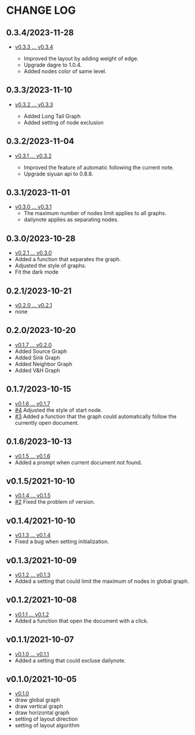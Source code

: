 # CHANGE LOG

## 0.3.4/2023-11-28

- [v0.3.3 ... v0.3.4](https://github.com/shenjinglei/siyuan-plugin-graph-enhance/compare/v0.3.3...v0.3.4)

  - Improved the layout by adding weight of edge.
  - Upgrade dagre to 1.0.4.
  - Added nodes color of same level.

## 0.3.3/2023-11-10

- [v0.3.2 ... v0.3.3](https://github.com/shenjinglei/siyuan-plugin-graph-enhance/compare/v0.3.2...v0.3.3)

  - Added Long Tail Graph
  - Added setting of node exclusion

## 0.3.2/2023-11-04

- [v0.3.1 ... v0.3.2](https://github.com/shenjinglei/siyuan-plugin-graph-enhance/compare/v0.3.1...v0.3.2)

  - Improved the feature of automatic following the current note.
  - Upgrade siyuan api to 0.8.8.

## 0.3.1/2023-11-01

- [v0.3.0 ... v0.3.1](https://github.com/shenjinglei/siyuan-plugin-graph-enhance/compare/v0.3.0...v0.3.1)
  - The maximum number of nodes limit applies to all graphs.
  - dailynote applies as separating nodes.

## 0.3.0/2023-10-28

- [v0.2.1 ... v0.3.0](https://github.com/shenjinglei/siyuan-plugin-graph-enhance/compare/v0.2.1...v0.3.0)
- Added a function that separates the graph.
- Adjusted the style of graphs.
- Fit the dark mode

## 0.2.1/2023-10-21

- [v0.2.0 ... v0.2.1](https://github.com/shenjinglei/siyuan-plugin-graph-enhance/compare/v0.2.0...v0.2.1)
- none

## 0.2.0/2023-10-20

- [v0.1.7 ... v0.2.0](https://github.com/shenjinglei/siyuan-plugin-graph-enhance/compare/v0.1.7...v0.2.0)
- Added Source Graph
- Added Sink Graph
- Added Neighbor Graph
- Added V&H Graph

## 0.1.7/2023-10-15

- [v0.1.6 ... v0.1.7](https://github.com/shenjinglei/siyuan-plugin-graph-enhance/compare/v0.1.6...v0.1.7)
- [#4](https://github.com/shenjinglei/siyuan-plugin-graph-enhance/issues/4) Adjusted the style of start node.
- [#3](https://github.com/shenjinglei/siyuan-plugin-graph-enhance/issues/3) Added a function that the graph could automatically follow the currently open document.

## 0.1.6/2023-10-13

- [v0.1.5 ... v0.1.6](https://github.com/shenjinglei/siyuan-plugin-graph-enhance/compare/v0.1.5...v0.1.6)
- Added a prompt when current document not found.

## v0.1.5/2021-10-10

- [v0.1.4 ... v0.1.5](https://github.com/shenjinglei/siyuan-plugin-graph-enhance/compare/v0.1.4...v0.1.5)
- [#2](https://github.com/shenjinglei/siyuan-plugin-graph-enhance/issues/2) Fixed the problem of version.

## v0.1.4/2021-10-10

- [v0.1.3 ... v0.1.4](https://github.com/shenjinglei/siyuan-plugin-graph-enhance/compare/v0.1.3...v0.1.4)
- Fixed a bug when setting initialization.

## v0.1.3/2021-10-09

- [v0.1.2 ... v0.1.3](https://github.com/shenjinglei/siyuan-plugin-graph-enhance/compare/v0.1.2...v0.1.3)
- Added a setting that could limit the maximum of nodes in global graph.

## v0.1.2/2021-10-08

- [v0.1.1 ... v0.1.2](https://github.com/shenjinglei/siyuan-plugin-graph-enhance/compare/v0.1.1...v0.1.2)
- Added a function that open the document with a click.

## v0.1.1/2021-10-07

- [v0.1.0 ... v0.1.1](https://github.com/shenjinglei/siyuan-plugin-graph-enhance/compare/v0.1.0...v0.1.1)
- Added a setting that could excluse dailynote.

## v0.1.0/2021-10-05

- [v0.1.0](https://github.com/shenjinglei/siyuan-plugin-graph-enhance/tree/v0.1.0)
- draw global graph
- draw vertical graph
- draw horizontal graph
- setting of layout direction
- setting of layout algorithm
